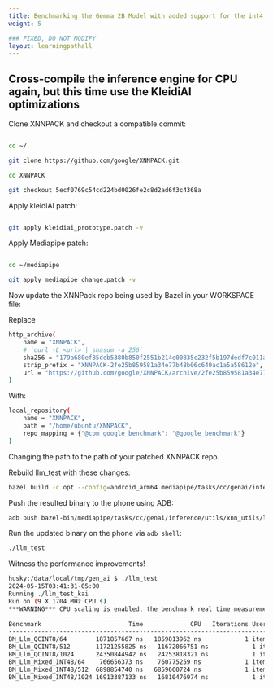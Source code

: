 ```yaml
---
title: Benchmarking the Gemma 2B Model with added support for the int4 kernels in KleidiAI via XNNPACK
weight: 5

### FIXED, DO NOT MODIFY
layout: learningpathall
---
```


## Cross-compile the inference engine for CPU again, but this time use the KleidiAI optimizations

Clone XNNPACK and checkout a compatible commit:

```bash

cd ~/

git clone https://github.com/google/XNNPACK.git

cd XNNPACK

git checkout 5ecf0769c54cd224bd0026fe2c8d2ad6f3c4368a

```

Apply kleidiAI patch:

```bash

git apply kleidiai_prototype.patch -v

```

Apply Mediapipe patch:

```bash

cd ~/mediapipe

git apply mediapipe_change.patch -v

```

Now update the XNNPack repo being used by Bazel in your WORKSPACE file:

Replace

```bash
http_archive(
    name = "XNNPACK",
    # `curl -L <url> | shasum -a 256`
    sha256 = "179a680ef85deb5380b850f2551b214e00835c232f5b197dedf7c011a6adf5a6",
    strip_prefix = "XNNPACK-2fe25b859581a34e77b48b06c640ac1a5a58612e",
    url = "https://github.com/google/XNNPACK/archive/2fe25b859581a34e77b48b06c640ac1a5a58612e.zip",
)
```

With:

```bash
local_repository(
    name = "XNNPACK",
    path = "/home/ubuntu/XNNPACK",
    repo_mapping = {"@com_google_benchmark": "@google_benchmark"}
)
```

Changing the path to the path of your patched XNNPACK repo.


Rebuild llm_test with these changes:

```bash
bazel build -c opt --config=android_arm64 mediapipe/tasks/cc/genai/inference/utils/xnn_utils:llm_test
```

Push the resulted binary to the phone using ADB:


```bash
adb push bazel-bin/mediapipe/tasks/cc/genai/inference/utils/xnn_utils/llm_test /data/local/tmp/gen_ai
```


Run the updated binary on the phone via `adb shell`:

```bash
./llm_test
```

Witness the performance improvements!

```bash
husky:/data/local/tmp/gen_ai $ ./llm_test
2024-05-15T03:41:31-05:00
Running ./llm_test_kai
Run on (9 X 1704 MHz CPU s)
***WARNING*** CPU scaling is enabled, the benchmark real time measurements may be noisy and will incur extra overhead.
----------------------------------------------------------------------------------
Benchmark                        Time             CPU   Iterations UserCounters...
----------------------------------------------------------------------------------
BM_Llm_QCINT8/64        1871857667 ns   1859813962 ns            1 items_per_second=34.412/s
BM_Llm_QCINT8/512       11721255825 ns   11672066751 ns            1 items_per_second=43.8654/s
BM_Llm_QCINT8/1024      24350844942 ns   24253818321 ns            1 items_per_second=42.2202/s
BM_Llm_Mixed_INT48/64    766656373 ns    760775259 ns            1 items_per_second=84.1247/s
BM_Llm_Mixed_INT48/512  6898854740 ns   6859660724 ns            1 items_per_second=74.6393/s
BM_Llm_Mixed_INT48/1024 16913387133 ns   16810476974 ns            1 items_per_second=60.9144/s
```